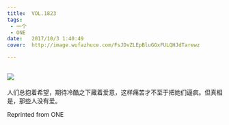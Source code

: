 ```yaml
---
title:	VOL.1823
tags:
 - 一个
 - ONE
date:	2017/10/3 1:40:49
cover:	http://image.wufazhuce.com/FsJDvZLEpBluGGxFULQHJdTarewz

---
```

![](http://image.wufazhuce.com/FsJDvZLEpBluGGxFULQHJdTarewz)
---

人们总抱着希望，期待冷酷之下藏着爱意，这样痛苦才不至于把她们逼疯。但真相是，那些人没有爱。
 
Reprinted from ONE

